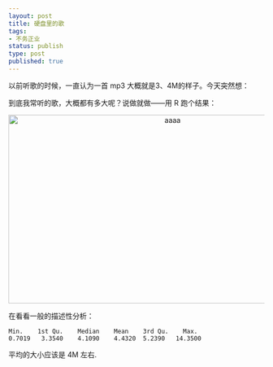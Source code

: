 ```yaml
--- 
layout: post
title: 硬盘里的歌
tags: 
- 不务正业
status: publish
type: post
published: true
---
```

以前听歌的时候，一直认为一首 mp3 大概就是3、4M的样子。今天突然想：

到底我常听的歌，大概都有多大呢？说做就做——用 R 跑个结果：
<p style="text-align: center;"><a href="http://axqpza.bay.livefilestore.com/y1p_cEJXOvMhbOOdi-LNgkNjZdiHJIu0_k2OV6Ctw9TyTRfCLBLTwMq6N7JU3Hxxl5VIJJLE9IwGTma4WEB9SUfOw?PARTNER=WRITER"><img class="aligncenter" style="border: 0pt none; display: inline;" title="aaaa" src="http://axqpza.bay.livefilestore.com/y1pzxbAiLvoWgQzxtv6R_vUihYujt1LP5kUKWNRhR1ov7NYszlx39G7Yvyx05JlMFROG2szu-dHebgJ0WJq4nZXSA?PARTNER=WRITER" border="0" alt="aaaa" width="630" height="371" /></a></p>

在看看一般的描述性分析：

    Min.    1st Qu.    Median    Mean    3rd Qu.    Max.
    0.7019   3.3540    4.1090    4.4320  5.2390   14.3500

平均的大小应该是 4M 左右.
